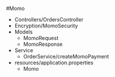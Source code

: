 #Momo

- Controllers/OrdersController
- Encryption/MomoSecurity
- Models
	+ MomoRequest
	+ MomoResponse
- Service
	+ OrderService/createMomoPayment
- resources/application.properties
	+ Momo
